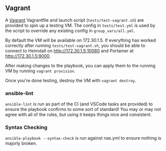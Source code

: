 ## Vagrant

A [Vagrant](https://www.vagrantup.com/) Vagrantfile and launch script (`tests/test-vagrant.sh`) are provided to spin up a testing VM. The config in `tests/test.yml` is used by the script to override any existing config in `group_vars/all.yml`.

By default the VM will be available on 172.30.1.5. If everything has worked correctly after running `tests/test-vagrant.sh`, you should be able to connect to Heimdall on http://172.30.1.5:10080 and Portainer at http://172.30.1.5:9000.

After making changes to the playbook, you can apply them to the running VM by running `vagrant provision`.

Once you're done testing, destroy the VM with `vagrant destroy`.

### ansible-lint

`ansible-lint` is run as part of the CI (and VSCode tasks are provided) to ensure the playbook confirms to some sort of standard! You may or may not agree with all of the rules, but using it keeps things nice and consistent.

### Syntax Checking

`ansible-playbook --syntax-check` is run against nas.yml to ensure nothing is majorly broken.